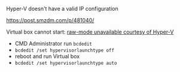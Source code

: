 Hyper-V doesn't have a valid IP configuration

https://post.smzdm.com/p/481040/

Virtual box cannot start: [raw-mode unavailable courtesy of Hyper-V](https://discuss.erpnext.com/t/virtualbox-wont-run-raw-mode-unavailable-courtesy-of-hyper-v/34541)

- CMD Administrator run `bcdedit`
- `bcdedit /set hypervisorlaunchtype off`
- reboot and run Virtual box
- `bcdedit /set hypervisorlaunchtype auto`